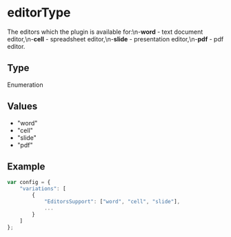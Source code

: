 # editorType

The editors which the plugin is available for:\n-**word** - text document editor,\n-**cell** - spreadsheet editor,\n-**slide** - presentation editor,\n-**pdf** - pdf editor.

## Type

Enumeration

## Values

- "word"
- "cell"
- "slide"
- "pdf"


## Example

```javascript
var config = {
    "variations": [
        {
            "EditorsSupport": ["word", "cell", "slide"],
            ...
        }
    ]
};
```

